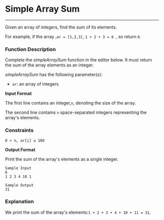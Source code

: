 # Simple Array Sum

<hr>
Given an array of integers, find the sum of its elements.

For example, if the array ,`ar = [1,2,3]`, `1 + 2 + 3 = 6 `, so return `6`.

### Function Description

Complete the *simpleArraySum*  function in the editor below. It must return the sum of the array elements as an integer.

*simpleArraySum* has the following parameter(s):

- `ar`: an array of integers

**Input Format**

The first line contains an integer,`n`, denoting the size of the array.

The second line contains `n` space-separated integers representing the array's elements.

### Constraints
`0 < n, ar[i] ≤ 100`


**Output Format**

Print the sum of the array's elements as a single integer.

```angular2html
Sample Input
6
1 2 3 4 10 1

Sample Output
31
```
### Explanation

We print the sum of the array's elements:`1 + 2 + 3 + 4 + 10 + 11 = 31`.

